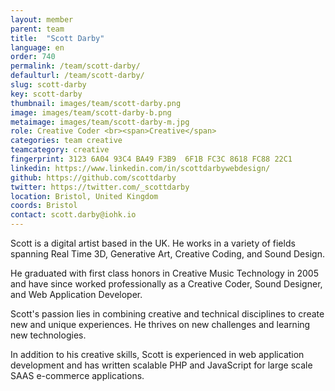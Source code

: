```yaml
---
layout: member
parent: team
title:  "Scott Darby"
language: en
order: 740
permalink: /team/scott-darby/
defaulturl: /team/scott-darby/
slug: scott-darby
key: scott-darby
thumbnail: images/team/scott-darby.png
image: images/team/scott-darby-b.png
metaimage: images/team/scott-darby-m.jpg
role: Creative Coder <br><span>Creative</span>
categories: team creative
teamcategory: creative
fingerprint: 3123 6A04 93C4 BA49 F3B9  6F1B FC3C 8618 FC88 22C1
linkedin: https://www.linkedin.com/in/scottdarbywebdesign/
github: https://github.com/scottdarby
twitter: https://twitter.com/_scottdarby
location: Bristol, United Kingdom
coords: Bristol
contact: scott.darby@iohk.io
---
```

Scott is a digital artist based in the UK. He works in a variety of fields spanning Real Time 3D, Generative Art, Creative Coding, and Sound Design.

He graduated with first class honors in Creative Music Technology in 2005 and have since worked professionally as a Creative Coder, Sound Designer, and Web Application Developer.

Scott's passion lies in combining creative and technical disciplines to create new and unique experiences. He thrives on new challenges and learning new technologies.

In addition to his creative skills, Scott is experienced in web application development and has written scalable PHP and JavaScript for large scale SAAS e-commerce applications.
